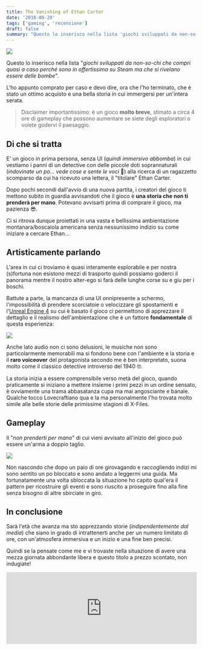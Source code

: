 ```yaml
---
title: The Vanishing of Ethan Carter
date: '2018-08-20'
tags: ['gaming', 'recensione']
draft: false
summary: "Questo lo inserisco nella lista 'giochi sviluppati da non-so-chi che compri quasi a caso perché sono in offertissima su Steam ma che si rivelano essere delle bombe'."
---
```


![](https://www.serialgamer.it/wp-content/uploads/2018/01/The-Vanishing-of-Ethan-Carter-1280x720.jpg)

Questo lo inserisco nella lista "_giochi sviluppati da non-so-chi che compri quasi a caso perché sono in offertissima su Steam ma che si rivelano essere delle bombe_".

L'ho appunto comprato per caso e devo dire, ora che l'ho terminato, che è stato un ottimo acquisto e una bella storia in cui immergersi per un'intera serata.

> Disclaimer importantissimo: è un gioco **molto breve**, stimato a circa 4 ore di gameplay che possono aumentare se siete degli esploratori o volete godervi il paesaggio.

## Di che si tratta

E' un gioco in prima persona, senza UI (_quindi immersivo abbomba_) in cui vestiamo i panni di un detective con delle piccole doti soprannaturali (_indovinate un po... vede cose e sente le voci_ 🤣) alla ricerca di un ragazzetto scomparso da cui ha ricevuto una lettera, il "titolare" Ethan Carter.

Dopo pochi secondi dall'avvio di una nuova partita, i creatori del gioco ti mettono subito in guardia avvisandoti che il gioco è **una storia che non ti prenderà per mano**. Potevano avvisarti prima di comprare il gioco, ma pazienza 😎.

Ci si ritrova dunque proiettati in una vasta e bellissima ambientazione montanara/boscaiola americana senza nessunissimo indizio su come iniziare a cercare Ethan...

## Artisticamente parlando

L'area in cui ci troviamo è quasi interamente esplorabile e per nostra (s)fortuna non esistono mezzi di trasporto quindi possiamo goderci il panorama mentre il nostro alter-ego si farà delle lunghe corse su e giu per i boschi.

Battute a parte, la mancanza di una UI onnipresente a schermo, l'impossibilità di prendere scorciatoie o velocizzare gli spostamenti e l'[Unreal Engine 4](https://www.unrealengine.com/en-US/what-is-unreal-engine-4) su cui è basato il gioco ci permettono di apprezzare il dettaglio e il realismo dell'ambientazione che è un fattore **fondamentale** di questa esperienza:

![](https://steamcdn-a.akamaihd.net/steam/apps/258520/ss_9b86bfc8b10ed17804f033a4a8de209fe90a1280.1920x1080.jpg?t=1459438035)

Anche lato audio non ci sono delusioni, le musiche non sono particolarmente memorabili ma si fondono bene con l'ambiente e la storia e il **raro voiceover** del protagonista secondo me è ben interpretato, suona molto come il classico detective introverso del 1940 🤓.

La storia inizia a essere comprensibile verso metà del gioco, quando praticamente si iniziano a mettere insieme i primi pezzi in un ordine sensato, è ovviamente una trama abbasatanza cupa ma mai angosciante e banale. Qualche tocco Lovecraftiano qua e la ma personalmente l'ho trovata molto simile alle belle storie delle primissime stagioni di X-Files.

## Gameplay

Il "_non prenderti per mano_" di cui vieni avvisato all'inizio del gioco può essere un'arma a doppio taglio.

![](https://steamcdn-a.akamaihd.net/steam/apps/258520/ss_69872a9956b957c31471be1cd1a58e530cc21a67.1920x1080.jpg?t=1459438035)

Non nascondo che dopo un paio di ore girovagando e raccogliendo indizi mi sono sentito un po bloccato e sono andato a leggermi una guida. Ma fortunatamente una volta sbloccata la situazione ho capito qual'era il pattern per ricostruire gli eventi e sono riuscito a proseguire fino alla fine senza bisogno di altre sbirciate in giro.

## In conclusione

Sarà l'età che avanza ma sto apprezzando storie (_indipendentemente dal media_) che siano in grado di intrattenerti anche per un numero limitato di ore, con un'atmosfera immersiva e un inizio e una fine ben precisi.

Quindi se la pensate come me e vi trovaste nella situazione di avere una mezza giornata abbondante libera e questo titolo a prezzo scontato, non indugiate!

<iframe src="https://store.steampowered.com/widget/258520/" frameBorder="0" width="100%" height="190"></iframe>
